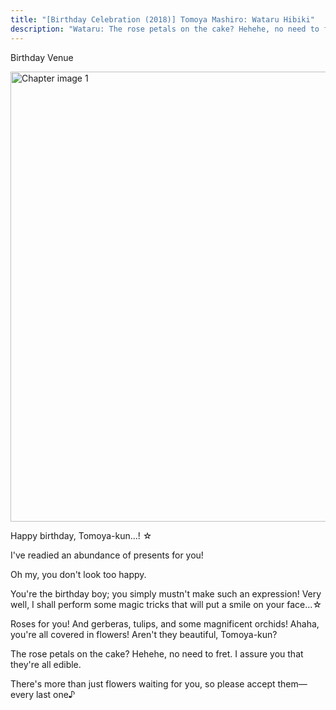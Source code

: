 ```yaml
---
title: "[Birthday Celebration (2018)] Tomoya Mashiro: Wataru Hibiki"
description: "Wataru: The rose petals on the cake? Hehehe, no need to fret. I assure you that they're all edible."
---
```


<Season s="Spring"/>

<Location>Birthday Venue</Location>

<Image src="/img/tl/idol_story/tomoya/birthday/2018/wataru/1.jpg" alt="Chapter image 1" layout="responsive" width="1280" height="720" quality="100" />

<Bubble character="Wataru">

Happy birthday, Tomoya-kun...! ☆

I've readied an abundance of presents for you!

Oh my, you don't look too happy.

You're the birthday boy; you simply mustn't make such an expression! Very well, I shall perform some magic tricks that will put a smile on your face...☆

Roses for you! And gerberas, tulips, and some magnificent orchids! Ahaha, you're all covered in flowers! Aren't they beautiful, Tomoya-kun?

The rose petals on the cake? Hehehe, no need to fret. I assure you that they're all edible.

There's more than just flowers waiting for you, so please accept them—every last one♪

</Bubble>

<Credits tl="[Ren](https://tomoya.moe)" tlc="[haranami](https://twitter.com/haranami_)" />
